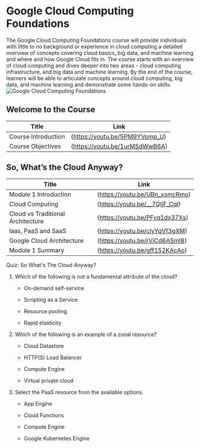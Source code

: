 # Google Cloud Computing Foundations
The Google Cloud Computing Foundations course will provide individuals with little to no background or experience in cloud computing a detailed overview of concepts covering cloud basics, big data, and machine learning and where and how Google Cloud fits in. The course starts with an overview of cloud computing and dives deeper into two areas - cloud computing infrastructure, and big data and machine learning. By the end of the course, learners will be able to articulate concepts around cloud computing, big data, and machine learning and demonstrate some hands-on skills.
![Google Cloud Computing Foundations](https://cloud.google.com/images/social-icon-google-cloud-1200-630.png)

## Welcome to the Course
|Title                 |Link                                | 
|-----------------------|-----------------------------------|
|Course Introduction    | (https://youtu.be/5PM9YVomp_U)    |
|Course Objectives      | (https://youtu.be/1urMSdWwB6A)    |

## So, What’s the Cloud Anyway?

|Title                  | Link                              | 
|-----------------------|-----------------------------------|
|Module 1 Introduction  | (https://youtu.be/UBn_xsmcRmo)    |
|Cloud Computing        | (https://youtu.be/__7QIjF_CqI)    |
|Cloud vs Traditional Architecture | (https://youtu.be/PFvq1dx37Xs) |
|Iaas, PaaS and SaaS    | (https://youtu.be/cIyYqVf3gXM)    |
|Google Cloud Architecture | (https://youtu.be/rVjCd6ASmI8) |
|Module 1 Summary       | (https://youtu.be/gff152KAcAo)    |

Quiz: So What's The Cloud Anyway?

1. Which of the following is not a fundamental attribute of the cloud?

    * On-demand self-service

    * Scripting as a Service

    * Resource pooling

    * Rapid elasticity

2. Which of the following is an example of a zonal resource?

    * Cloud Datastore

    * HTTP(S) Load Balancer

    * Compute Engine

    * Virtual private cloud

3. Select the PaaS resource from the available options.

    * App Engine

    * Cloud Functions

    * Compute Engine

    * Google Kubernetes Engine

